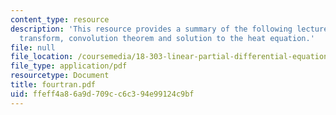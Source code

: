 ```yaml
---
content_type: resource
description: 'This resource provides a summary of the following lecture topics: fourier
  transform, convolution theorem and solution to the heat equation.'
file: null
file_location: /coursemedia/18-303-linear-partial-differential-equations-fall-2006/ffeff4a86a9d709cc6c394e99124c9bf_fourtran.pdf
file_type: application/pdf
resourcetype: Document
title: fourtran.pdf
uid: ffeff4a8-6a9d-709c-c6c3-94e99124c9bf
---
```

